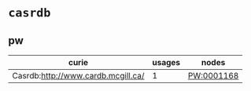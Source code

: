 # `casrdb`

## pw

| curie                              |   usages | nodes                                                   |
|------------------------------------|----------|---------------------------------------------------------|
| Casrdb:http://www.cardb.mcgill.ca/ |        1 | [PW:0001168](http://purl.obolibrary.org/obo/PW_0001168) |

